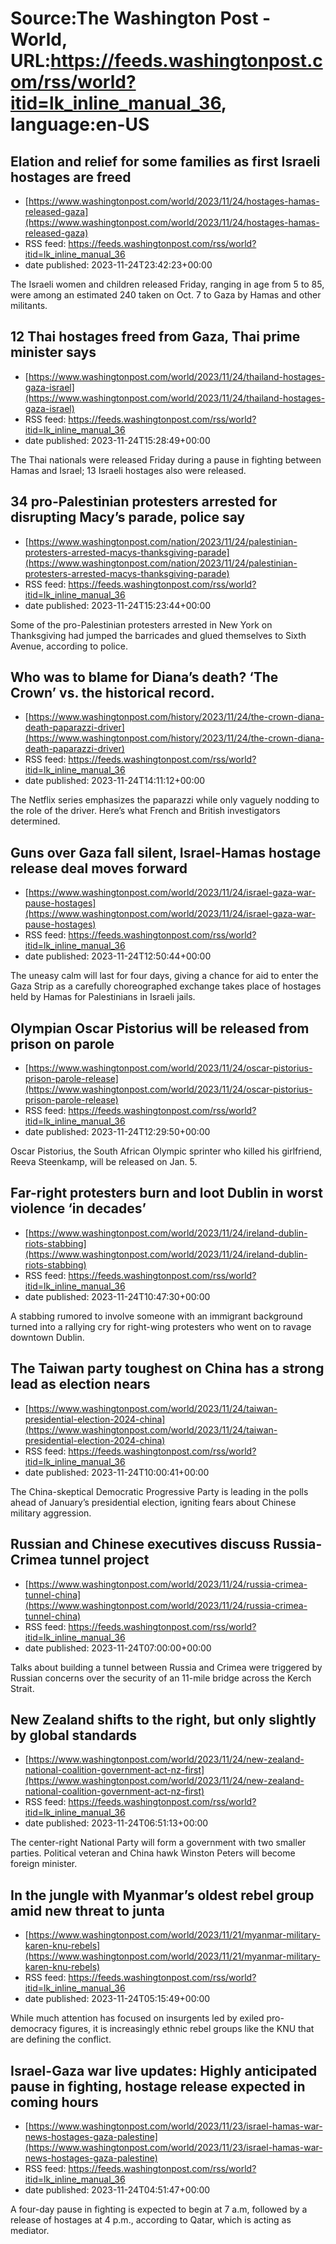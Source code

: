 # Source:The Washington Post - World, URL:https://feeds.washingtonpost.com/rss/world?itid=lk_inline_manual_36, language:en-US

## Elation and relief for some families as first Israeli hostages are freed
 - [https://www.washingtonpost.com/world/2023/11/24/hostages-hamas-released-gaza](https://www.washingtonpost.com/world/2023/11/24/hostages-hamas-released-gaza)
 - RSS feed: https://feeds.washingtonpost.com/rss/world?itid=lk_inline_manual_36
 - date published: 2023-11-24T23:42:23+00:00

The Israeli women and children released Friday, ranging in age from 5 to 85, were among an estimated 240 taken on Oct. 7 to Gaza by Hamas and other militants.

## 12 Thai hostages freed from Gaza, Thai prime minister says
 - [https://www.washingtonpost.com/world/2023/11/24/thailand-hostages-gaza-israel](https://www.washingtonpost.com/world/2023/11/24/thailand-hostages-gaza-israel)
 - RSS feed: https://feeds.washingtonpost.com/rss/world?itid=lk_inline_manual_36
 - date published: 2023-11-24T15:28:49+00:00

The Thai nationals were released Friday during a pause in fighting between Hamas and Israel; 13 Israeli hostages also were released.

## 34 pro-Palestinian protesters arrested for disrupting Macy’s parade, police say
 - [https://www.washingtonpost.com/nation/2023/11/24/palestinian-protesters-arrested-macys-thanksgiving-parade](https://www.washingtonpost.com/nation/2023/11/24/palestinian-protesters-arrested-macys-thanksgiving-parade)
 - RSS feed: https://feeds.washingtonpost.com/rss/world?itid=lk_inline_manual_36
 - date published: 2023-11-24T15:23:44+00:00

Some of the pro-Palestinian protesters arrested in New York on Thanksgiving had jumped the barricades and glued themselves to Sixth Avenue, according to police.

## Who was to blame for Diana’s death? ‘The Crown’ vs. the historical record.
 - [https://www.washingtonpost.com/history/2023/11/24/the-crown-diana-death-paparazzi-driver](https://www.washingtonpost.com/history/2023/11/24/the-crown-diana-death-paparazzi-driver)
 - RSS feed: https://feeds.washingtonpost.com/rss/world?itid=lk_inline_manual_36
 - date published: 2023-11-24T14:11:12+00:00

The Netflix series emphasizes the paparazzi while only vaguely nodding to the role of the driver. Here’s what French and British investigators determined.

## Guns over Gaza fall silent, Israel-Hamas hostage release deal moves forward
 - [https://www.washingtonpost.com/world/2023/11/24/israel-gaza-war-pause-hostages](https://www.washingtonpost.com/world/2023/11/24/israel-gaza-war-pause-hostages)
 - RSS feed: https://feeds.washingtonpost.com/rss/world?itid=lk_inline_manual_36
 - date published: 2023-11-24T12:50:44+00:00

The uneasy calm will last for four days, giving a chance for aid to enter the Gaza Strip as a carefully choreographed exchange takes place of hostages held by Hamas for Palestinians in Israeli jails.

## Olympian Oscar Pistorius will be released from prison on parole
 - [https://www.washingtonpost.com/world/2023/11/24/oscar-pistorius-prison-parole-release](https://www.washingtonpost.com/world/2023/11/24/oscar-pistorius-prison-parole-release)
 - RSS feed: https://feeds.washingtonpost.com/rss/world?itid=lk_inline_manual_36
 - date published: 2023-11-24T12:29:50+00:00

Oscar Pistorius, the South African Olympic sprinter who killed his girlfriend, Reeva Steenkamp, will be released on Jan. 5.

## Far-right protesters burn and loot Dublin in worst violence ‘in decades’
 - [https://www.washingtonpost.com/world/2023/11/24/ireland-dublin-riots-stabbing](https://www.washingtonpost.com/world/2023/11/24/ireland-dublin-riots-stabbing)
 - RSS feed: https://feeds.washingtonpost.com/rss/world?itid=lk_inline_manual_36
 - date published: 2023-11-24T10:47:30+00:00

A stabbing rumored to involve someone with an immigrant background turned into a rallying cry for right-wing protesters who went on to ravage downtown Dublin.

## The Taiwan party toughest on China has a strong lead as election nears
 - [https://www.washingtonpost.com/world/2023/11/24/taiwan-presidential-election-2024-china](https://www.washingtonpost.com/world/2023/11/24/taiwan-presidential-election-2024-china)
 - RSS feed: https://feeds.washingtonpost.com/rss/world?itid=lk_inline_manual_36
 - date published: 2023-11-24T10:00:41+00:00

The China-skeptical Democratic Progressive Party is leading in the polls ahead of January’s presidential election, igniting fears about Chinese military aggression.

## Russian and Chinese executives discuss Russia-Crimea tunnel project
 - [https://www.washingtonpost.com/world/2023/11/24/russia-crimea-tunnel-china](https://www.washingtonpost.com/world/2023/11/24/russia-crimea-tunnel-china)
 - RSS feed: https://feeds.washingtonpost.com/rss/world?itid=lk_inline_manual_36
 - date published: 2023-11-24T07:00:00+00:00

Talks about building a tunnel between Russia and Crimea were triggered by Russian concerns over the security of an 11-mile bridge across the Kerch Strait.

## New Zealand shifts to the right, but only slightly by global standards
 - [https://www.washingtonpost.com/world/2023/11/24/new-zealand-national-coalition-government-act-nz-first](https://www.washingtonpost.com/world/2023/11/24/new-zealand-national-coalition-government-act-nz-first)
 - RSS feed: https://feeds.washingtonpost.com/rss/world?itid=lk_inline_manual_36
 - date published: 2023-11-24T06:51:13+00:00

The center-right National Party will form a government with two smaller parties. Political veteran and China hawk Winston Peters will become foreign minister.

## In the jungle with Myanmar’s oldest rebel group amid new threat to junta
 - [https://www.washingtonpost.com/world/2023/11/21/myanmar-military-karen-knu-rebels](https://www.washingtonpost.com/world/2023/11/21/myanmar-military-karen-knu-rebels)
 - RSS feed: https://feeds.washingtonpost.com/rss/world?itid=lk_inline_manual_36
 - date published: 2023-11-24T05:15:49+00:00

While much attention has focused on insurgents led by exiled pro-democracy figures, it is increasingly ethnic rebel groups like the KNU that are defining the conflict.

## Israel-Gaza war live updates: Highly anticipated pause in fighting, hostage release expected in coming hours
 - [https://www.washingtonpost.com/world/2023/11/23/israel-hamas-war-news-hostages-gaza-palestine](https://www.washingtonpost.com/world/2023/11/23/israel-hamas-war-news-hostages-gaza-palestine)
 - RSS feed: https://feeds.washingtonpost.com/rss/world?itid=lk_inline_manual_36
 - date published: 2023-11-24T04:51:47+00:00

A four-day pause in fighting is expected to begin at 7 a.m, followed by a release of hostages at 4 p.m., according to Qatar, which is acting as mediator.

